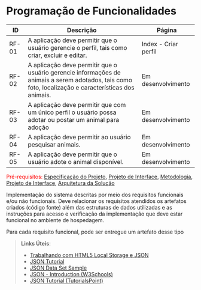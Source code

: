# Programação de Funcionalidades

| **ID** | **Descrição**                                                | **Página** |
| ------ | ------------------------------------------------------------ | -------------- |
| RF-01  | A aplicação deve permitir que o usuário gerencie o perfil, tais como criar, excluir e editar.| Index - Criar perfil           |
| RF-02  | A aplicação deve permitir que o usuário gerencie informações de animais a serem adotados, tais como foto, localização e características dos animais. | Em desenvolvimento           |
| RF-03  | A aplicação deve permitir que com um único perfil o usuário possa adotar ou postar um animal para adoção |  Em desenvolvimento          |
| RF-04  | A aplicação deve permitir ao usuário pesquisar animais.           |  Em desenvolvimento           |
| RF-05  | A aplicação deve permitir que o usuário adote o animal disponível. |  Em desenvolvimento           |

<span style="color:red">Pré-requisitos: <a href="2-Especificação do Projeto.md"> Especificação do Projeto</a></span>, <a href="3-Projeto de Interface.md"> Projeto de Interface</a>, <a href="4-Metodologia.md"> Metodologia</a>, <a href="3-Projeto de Interface.md"> Projeto de Interface</a>, <a href="5-Arquitetura da Solução.md"> Arquitetura da Solução</a>

Implementação do sistema descritas por meio dos requisitos funcionais e/ou não funcionais. Deve relacionar os requisitos atendidos os artefatos criados (código fonte) além das estruturas de dados utilizadas e as instruções para acesso e verificação da implementação que deve estar funcional no ambiente de hospedagem.

Para cada requisito funcional, pode ser entregue um artefato desse tipo

> **Links Úteis**:
>
> - [Trabalhando com HTML5 Local Storage e JSON](https://www.devmedia.com.br/trabalhando-com-html5-local-storage-e-json/29045)
> - [JSON Tutorial](https://www.w3resource.com/JSON)
> - [JSON Data Set Sample](https://opensource.adobe.com/Spry/samples/data_region/JSONDataSetSample.html)
> - [JSON - Introduction (W3Schools)](https://www.w3schools.com/js/js_json_intro.asp)
> - [JSON Tutorial (TutorialsPoint)](https://www.tutorialspoint.com/json/index.htm)
